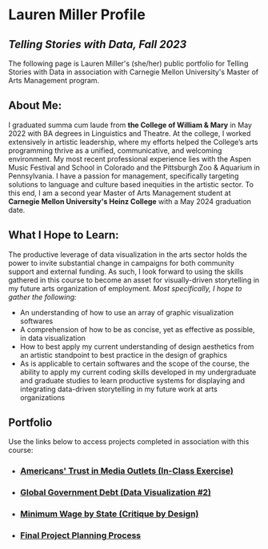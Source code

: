 # Lauren Miller Profile
## *Telling Stories with Data, Fall 2023*
The following page is Lauren Miller's (she/her) public portfolio for Telling Stories with Data in association with Carnegie Mellon University's Master of Arts Management program.

## About Me:
I graduated summa cum laude from **the College of William & Mary** in May 2022 with BA degrees in Linguistics and Theatre. At the college, I worked extensively in artistic leadership, where my efforts helped the College’s arts programming thrive as a unified, communicative, and welcoming environment. My most recent professional experience lies with the Aspen Music Festival and School in Colorado and the Pittsburgh Zoo & Aquarium in Pennsylvania. I have a passion for management, specifically targeting solutions to language and culture based inequities in the artistic sector. To this end, I am a second year Master of Arts Management student at **Carnegie Mellon University's Heinz College** with a May 2024 graduation date. 

## What I Hope to Learn:
The productive leverage of data visualization in the arts sector holds the power to invite substantial change in campaigns for both community support and external funding. As such, I look forward to using the skills gathered in this course to become an asset for visually-driven storytelling in my future arts organization of employment. 
_Most specifically, I hope to gather the following:_
* An understanding of how to use an array of graphic visualization softwares
* A comprehension of how to be as concise, yet as effective as possible, in data visualization
* How to best apply my current understanding of design aesthetics from an artistic standpoint to best practice in the design of graphics
* As is applicable to certain softwares and the scope of the course, the ability to apply my current coding skills developed in my undergraduate and graduate studies to learn productive systems for displaying and integrating data-driven storytelling in my future work at arts organizations

## Portfolio
Use the links below to access projects completed in association with this course:
* ### [Americans' Trust in Media Outlets (In-Class Exercise)](/NewsMediaTrust.md)
* ### [Global Government Debt (Data Visualization #2)](/DataViz2.md)
* ### [Minimum Wage by State (Critique by Design)](/CritiqueByDesign.md)
* ### [Final Project Planning Process](/finalprojectp2.md)
